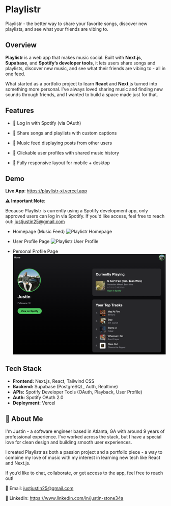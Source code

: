 
# Playlistr

Playlistr - the better way to share your favorite songs, discover new playlists, and see what your friends are vibing to.




## Overview

**Playlistr** is a web app that makes music social. Built with **Next.js**, **Supabase**, and **Spotify’s developer tools**, it lets users share songs and playlists, discover new music, and see what their friends are vibing to - all in one feed.

What started as a portfolio project to learn **React** and **Next**.js turned into something more personal. I’ve always loved sharing music and finding new sounds through friends, and I wanted to build a space made just for that.
## Features

- 🔐 Log in with Spotify (via OAuth)

- 🎵 Share songs and playlists with custom captions

- 📰 Music feed displaying posts from other users

- 👤 Clickable user profiles with shared music history

- 📱 Fully responsive layout for mobile + desktop






## Demo

**Live App**:
https://playlistr-xi.vercel.app

⚠️ **Important Note**:

Because Playlistr is currently using a Spotify development app, only approved users can log in via Spotify.
If you'd like access, feel free to reach out: justjustin25@gmail.com


- Homepage (Music Feed)
![Playlistr Homepage](/public/demo/home-feed.png)

- User Profile Page
![Playlistr User Profile](/public/demo/user-profile.png)

- Personal Profile Page
![Playlistr Profile](/public/demo/profile.png)


## Tech Stack

- **Frontend:** Next.js, React, Tailwind CSS
- **Backend:** Supabase (PostgreSQL, Auth, Realtime)
- **APIs:** Spotify Developer Tools (OAuth, Playback, User Profile)
- **Auth:** Spotify OAuth 2.0
- **Deployment:** Vercel


## 🚀 About Me
I'm Justin - a software engineer based in Atlanta, GA with around 9 years of professional experience. I’ve worked across the stack, but I have a special love for clean design and building smooth user experiences.

I created Playlistr as both a passion project and a portfolio piece - a way to combine my love of music with my interest in learning new tech like React and Next.js.

If you’d like to chat, collaborate, or get access to the app, feel free to reach out!

📧 Email: justjustin25@gmail.com

💼 LinkedIn: https://www.linkedin.com/in/justin-stone34a

